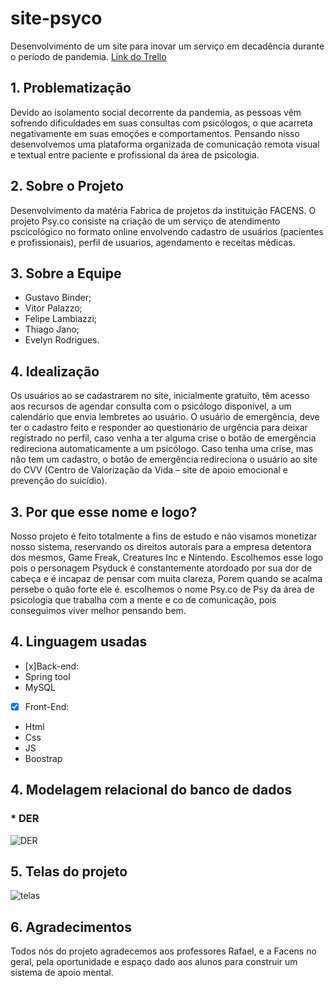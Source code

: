 # site-psyco
 Desenvolvimento de um site para inovar um serviço em decadência durante o período de pandemia.
 [Link do Trello](https://trello.com/b/BrYr0UIX/backlog-fábrica) 
 
 ## **1. Problematização**
Devido ao isolamento social decorrente da pandemia, as pessoas vêm sofrendo dificuldades em suas consultas com psicólogos, o que acarreta negativamente em suas emoções e comportamentos. Pensando nisso desenvolvemos uma plataforma organizada de comunicação remota visual e textual entre paciente e profissional da área de psicologia.

 ## **2.  Sobre o Projeto**
Desenvolvimento da matéria Fabrica de projetos da instituição FACENS. O projeto Psy.co consiste na criação de um serviço de atendimento pscicológico no formato online envolvendo cadastro de usuários (pacientes e profissionais), perfil de usuarios, agendamento e receitas médicas.<br />


## **3.  Sobre a Equipe**
*  Gustavo Binder;
*  Vitor Palazzo;
*  Felipe Lambiazzi;
*  Thiago Jano;
*  Evelyn Rodrigues.

 ## **4.  Idealização**
 Os usuários ao se cadastrarem no site, inicialmente gratuito, têm acesso aos recursos de agendar consulta com o psicólogo disponível, a um calendário que envia lembretes ao usuário.
	O usuário de emergência, deve ter o cadastro feito e responder ao questionário de urgência para deixar registrado no perfil, caso venha a ter alguma crise o botão de emergência redireciona automaticamente a um psicólogo. 
	Caso tenha uma crise, mas não tem um cadastro, o botão de emergência redireciona o usuário ao site do CVV (Centro de Valorização da Vida – site de apoio emocional e prevenção do suicídio).

## **3.  Por que esse nome e logo?**
Nosso projeto é feito totalmente a fins de estudo e não visamos monetizar nosso sistema, reservando os direitos autorais para a empresa detentora dos mesmos, Game Freak, Creatures Inc e Nintendo. Escolhemos esse logo pois o personagem Psyduck é constantemente atordoado por sua dor de cabeça e é incapaz de pensar com muita clareza, Porem quando se acalma persebe o quão forte ele é. escolhemos o nome Psy.co de Psy da área de psicologia que trabalha com a mente e co de comunicação, pois conseguimos viver melhor pensando bem.

## **4.  Linguagem usadas**
- [x]Back-end:
- Spring tool 
- MySQL

- [x] Front-End:
- Html
- Css
- JS
- Boostrap


## **4. Modelagem relacional do banco de dados**
### *  DER <br />
![DER](aaa)

## **5. Telas do projeto**
![telas](aaaa)

## **6. Agradecimentos**
Todos nós do projeto agradecemos aos professores Rafael, e a Facens no geral, pela oportunidade e espaço dado aos alunos para construir um sistema de apoio mental.
